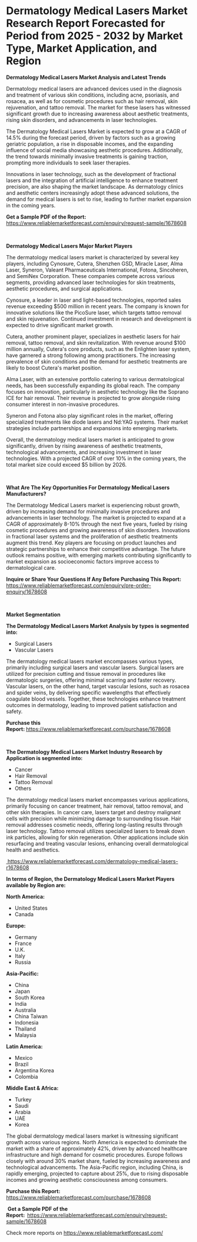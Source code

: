 <p><h1>Dermatology Medical Lasers Market Research Report Forecasted for Period from 2025 -  2032 by Market Type, Market Application, and Region</h1></p><p><strong>Dermatology Medical Lasers Market Analysis and Latest Trends</strong></p>
<p><p>Dermatology medical lasers are advanced devices used in the diagnosis and treatment of various skin conditions, including acne, psoriasis, and rosacea, as well as for cosmetic procedures such as hair removal, skin rejuvenation, and tattoo removal. The market for these lasers has witnessed significant growth due to increasing awareness about aesthetic treatments, rising skin disorders, and advancements in laser technologies. </p><p>The Dermatology Medical Lasers Market is expected to grow at a CAGR of 14.5% during the forecast period, driven by factors such as a growing geriatric population, a rise in disposable incomes, and the expanding influence of social media showcasing aesthetic procedures. Additionally, the trend towards minimally invasive treatments is gaining traction, prompting more individuals to seek laser therapies. </p><p>Innovations in laser technology, such as the development of fractional lasers and the integration of artificial intelligence to enhance treatment precision, are also shaping the market landscape. As dermatology clinics and aesthetic centers increasingly adopt these advanced solutions, the demand for medical lasers is set to rise, leading to further market expansion in the coming years.</p></p>
<p><strong>Get a Sample PDF of the Report:&nbsp;</strong> <a href="https://www.reliablemarketforecast.com/enquiry/request-sample/1678608?utm_campaign=2821&utm_medium=2&utm_source=Github&utm_content=ia&utm_term=24032025&utm_id=dermatology-medical-lasers">https://www.reliablemarketforecast.com/enquiry/request-sample/1678608</a></p>
<p>&nbsp;</p>
<p><strong>Dermatology Medical Lasers Major Market Players</strong></p>
<p><p>The dermatology medical lasers market is characterized by several key players, including Cynosure, Cutera, Shenzhen GSD, Miracle Laser, Alma Laser, Syneron, Valeant Pharmaceuticals International, Fotona, Sincoheren, and SemiNex Corporation. These companies compete across various segments, providing advanced laser technologies for skin treatments, aesthetic procedures, and surgical applications.</p><p>Cynosure, a leader in laser and light-based technologies, reported sales revenue exceeding $500 million in recent years. The company is known for innovative solutions like the PicoSure laser, which targets tattoo removal and skin rejuvenation. Continued investment in research and development is expected to drive significant market growth.</p><p>Cutera, another prominent player, specializes in aesthetic lasers for hair removal, tattoo removal, and skin revitalization. With revenue around $100 million annually, Cutera's core products, such as the Enlighten laser system, have garnered a strong following among practitioners. The increasing prevalence of skin conditions and the demand for aesthetic treatments are likely to boost Cutera's market position.</p><p>Alma Laser, with an extensive portfolio catering to various dermatological needs, has been successfully expanding its global reach. The company focuses on innovation, particularly in aesthetic technology like the Soprano ICE for hair removal. Their revenue is projected to grow alongside rising consumer interest in non-invasive procedures.</p><p>Syneron and Fotona also play significant roles in the market, offering specialized treatments like diode lasers and Nd:YAG systems. Their market strategies include partnerships and expansions into emerging markets.</p><p>Overall, the dermatology medical lasers market is anticipated to grow significantly, driven by rising awareness of aesthetic treatments, technological advancements, and increasing investment in laser technologies. With a projected CAGR of over 10% in the coming years, the total market size could exceed $5 billion by 2026.</p></p>
<p>&nbsp;</p>
<p><strong>What Are The Key Opportunities For Dermatology Medical Lasers Manufacturers?</strong></p>
<p><p>The Dermatology Medical Lasers market is experiencing robust growth, driven by increasing demand for minimally invasive procedures and advancements in laser technology. The market is projected to expand at a CAGR of approximately 8-10% through the next five years, fueled by rising cosmetic procedures and growing awareness of skin disorders. Innovations in fractional laser systems and the proliferation of aesthetic treatments augment this trend. Key players are focusing on product launches and strategic partnerships to enhance their competitive advantage. The future outlook remains positive, with emerging markets contributing significantly to market expansion as socioeconomic factors improve access to dermatological care.</p></p>
<p><strong>Inquire or Share Your Questions If Any Before Purchasing This Report:</strong> <a href="https://www.reliablemarketforecast.com/enquiry/pre-order-enquiry/1678608?utm_campaign=2821&utm_medium=2&utm_source=Github&utm_content=ia&utm_term=24032025&utm_id=dermatology-medical-lasers">https://www.reliablemarketforecast.com/enquiry/pre-order-enquiry/1678608</a></p>
<p>&nbsp;</p>
<p><strong>Market Segmentation</strong></p>
<p><strong>The Dermatology Medical Lasers Market Analysis by types is segmented into:</strong></p>
<p><ul><li>Surgical Lasers</li><li>Vascular Lasers</li></ul></p>
<p><p>The dermatology medical lasers market encompasses various types, primarily including surgical lasers and vascular lasers. Surgical lasers are utilized for precision cutting and tissue removal in procedures like dermatologic surgeries, offering minimal scarring and faster recovery. Vascular lasers, on the other hand, target vascular lesions, such as rosacea and spider veins, by delivering specific wavelengths that effectively coagulate blood vessels. Together, these technologies enhance treatment outcomes in dermatology, leading to improved patient satisfaction and safety.</p></p>
<p><strong>Purchase this Report:&nbsp;</strong><a href="https://www.reliablemarketforecast.com/purchase/1678608?utm_campaign=2821&utm_medium=2&utm_source=Github&utm_content=ia&utm_term=24032025&utm_id=dermatology-medical-lasers">https://www.reliablemarketforecast.com/purchase/1678608</a></p>
<p>&nbsp;</p>
<p><strong>The Dermatology Medical Lasers Market Industry Research by Application is segmented into:</strong></p>
<p><ul><li>Cancer</li><li>Hair Removal</li><li>Tattoo Removal</li><li>Others</li></ul></p>
<p><p>The dermatology medical lasers market encompasses various applications, primarily focusing on cancer treatment, hair removal, tattoo removal, and other skin therapies. In cancer care, lasers target and destroy malignant cells with precision while minimizing damage to surrounding tissue. Hair removal addresses cosmetic needs, offering long-lasting results through laser technology. Tattoo removal utilizes specialized lasers to break down ink particles, allowing for skin regeneration. Other applications include skin resurfacing and treating vascular lesions, enhancing overall dermatological health and aesthetics.</p></p>
<p><a href="https://www.reliablemarketforecast.com/dermatology-medical-lasers-r1678608?utm_campaign=2821&utm_medium=2&utm_source=Github&utm_content=ia&utm_term=24032025&utm_id=dermatology-medical-lasers">&nbsp;https://www.reliablemarketforecast.com/dermatology-medical-lasers-r1678608</a></p>
<p><strong>In terms of Region, the Dermatology Medical Lasers Market Players available by Region are:</strong></p>
<p>
    <p> <strong> North America: </strong>
        <ul>
            <li>United States</li>
            <li>Canada</li>
        </ul>
        </p> 
    <p> <strong> Europe: </strong>
        <ul>
            <li>Germany</li>
            <li>France</li>
            <li>U.K.</li>
            <li>Italy</li>
            <li>Russia</li>
        </ul>
        </p> 
    <p> <strong> Asia-Pacific: </strong>
        <ul>
            <li>China</li>
            <li>Japan</li>
            <li>South Korea</li>
            <li>India</li>
            <li>Australia</li>
            <li>China Taiwan</li>
            <li>Indonesia</li>
            <li>Thailand</li>
            <li>Malaysia</li>
        </ul>
        </p> 
    <p> <strong> Latin America: </strong>
        <ul>
            <li>Mexico</li>
            <li>Brazil</li>
            <li>Argentina Korea</li>
            <li>Colombia</li>
        </ul>
        </p> 
    <p> <strong> Middle East & Africa: </strong>
        <ul>
            <li>Turkey</li>
            <li>Saudi</li>
            <li>Arabia</li>
            <li>UAE</li>
            <li>Korea</li>
        </ul>
    </p>
    </p>
<p><p>The global dermatology medical lasers market is witnessing significant growth across various regions. North America is expected to dominate the market with a share of approximately 42%, driven by advanced healthcare infrastructure and high demand for cosmetic procedures. Europe follows closely with around 30% market share, fueled by increasing awareness and technological advancements. The Asia-Pacific region, including China, is rapidly emerging, projected to capture about 25%, due to rising disposable incomes and growing aesthetic consciousness among consumers.</p></p>
<p><strong>Purchase this Report: </strong><a href="https://www.reliablemarketforecast.com/purchase/1678608?utm_campaign=2821&utm_medium=2&utm_source=Github&utm_content=ia&utm_term=24032025&utm_id=dermatology-medical-lasers">https://www.reliablemarketforecast.com/purchase/1678608</a></p>
<p>&nbsp;<strong>Get a Sample PDF of the Report:&nbsp;&nbsp;</strong><a href="https://www.reliablemarketforecast.com/enquiry/request-sample/1678608?utm_campaign=2821&utm_medium=2&utm_source=Github&utm_content=ia&utm_term=24032025&utm_id=dermatology-medical-lasers">https://www.reliablemarketforecast.com/enquiry/request-sample/1678608</a></p>
<p><strong></strong></p>
<p>Check more reports on <a href="https://www.reliablemarketforecast.com/?utm_campaign=2821&utm_medium=2&utm_source=Github&utm_content=ia&utm_term=24032025&utm_id=dermatology-medical-lasers">https://www.reliablemarketforecast.com/</a></p>